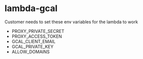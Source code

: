 # lambda-gcal

Customer needs to set these env variables for the lambda to work
- PROXY_PRIVATE_SECRET
- PROXY_ACCESS_TOKEN
- GCAL_CLIENT_EMAIL
- GCAL_PRIVATE_KEY
- ALLOW_DOMAINS